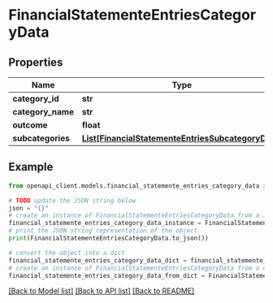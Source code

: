 # FinancialStatementeEntriesCategoryData


## Properties

Name | Type | Description | Notes
------------ | ------------- | ------------- | -------------
**category_id** | **str** |  | 
**category_name** | **str** |  | 
**outcome** | **float** |  | 
**subcategories** | [**List[FinancialStatementeEntriesSubcategoryData]**](FinancialStatementeEntriesSubcategoryData.md) |  | 

## Example

```python
from openapi_client.models.financial_statemente_entries_category_data import FinancialStatementeEntriesCategoryData

# TODO update the JSON string below
json = "{}"
# create an instance of FinancialStatementeEntriesCategoryData from a JSON string
financial_statemente_entries_category_data_instance = FinancialStatementeEntriesCategoryData.from_json(json)
# print the JSON string representation of the object
print(FinancialStatementeEntriesCategoryData.to_json())

# convert the object into a dict
financial_statemente_entries_category_data_dict = financial_statemente_entries_category_data_instance.to_dict()
# create an instance of FinancialStatementeEntriesCategoryData from a dict
financial_statemente_entries_category_data_from_dict = FinancialStatementeEntriesCategoryData.from_dict(financial_statemente_entries_category_data_dict)
```
[[Back to Model list]](../README.md#documentation-for-models) [[Back to API list]](../README.md#documentation-for-api-endpoints) [[Back to README]](../README.md)


